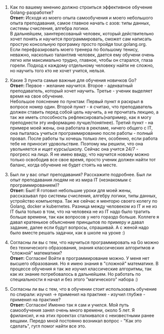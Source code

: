 1. Как по вашему мнению должно строиться эффективное обучение Golang-разработке?  
**Ответ:** Исходя из моего опыта самообучения и моего небольшого опыта преподавания, самое главное начать с азов: типы данных, системы счисления, алгебра логики.  
В дальнейшем, заинтересованый человек, который действительно хочет понять и научится программировать, сможет сам написать простую консольную програмку просто пройдя tour.golang.org.  
Если перефразировать моего тренера по большому тенису, неважно, насколько талантлив человек, дается ему обучени очень легко или максимально трудно, главное, чтобы он старался, глаза горели. Подход к каждому отдельному человеку найти не сложно, но научить того кто не хочет учится, нельзя.  

2. Какие 3 пункта самые важные для обучения новичков Go?  
**Ответ:** Первое - желание научится. Второе - адекватный преподаватель, который хочет научить. Третье - ученик выделяет время на свое обучение.  
Небольшое пояснение по пунктам: Первый пункт я раскрыл в вопросе номер один.
Второй пункт - я считаю, что преподаватель должен ставить перед собой цель научить, а не прочитать лекцию, а так же иметь способность рефлексировать(например, как я могу преподнести эту информацию лучше/понятнее).
Третий пункт - на примере моей жены, она работала в рекламе, ничего общего с IT, она пыталась учиться программированию после работы - полный провал. После работы ты хочешь только леч, особенно, если работа тебе не приносит удовольствие. Поэтому мы решили, что она увольняется и ищет курсы/школу. Сейчас она учится 24/7 - прогресс на лицо. Я не имею ввиду, что научится новому можно только освободив все свое время, просто ученик должен найти тот баланс, когда обучение не будет стоять на месте.

3. Был ли у вас опыт преподавания? Расскажите подробнее. Был ли опыт преподавания людям не из мира IT (незнакомым с программированием)?  
**Ответ:** Был! Я готовил небольшие уроки для моей жены, рассказывал про системы счисления, алгебру логики, типы данных, устройство компьютера. Так же сейчас я менторю своего колегу по Golang, docker и kubernetes.
Разница между человеком из IT и не из IT была только в том, что на человека не из IT надо было тратить больше времени, так как вопросов у него гораздо больше. Коллеге я давал кратенькое объяснение принцыпов по примеру и давал задание, далее если будут вопросы, спрашивай.
А с женой надо было вместе решать задачки, как в школе на уроке :)

4. Согласны ли вы с тем, что научиться программировать на Go можно без технического образования, знания классических алгоритмов и "сложной" математики?  
**Ответ:** Согласен! Войти в программирование можно. У меня нет высшего образования. Но я имею знания в "сложной" математике. В процессе обучения я так же изучил классические алгоритмы, так как их знание потребовалось в дальнейшем.
Но работать по специальности я начал и без этого "магического" набора :)

5. Согласны ли вы с тем, что в обучении стоит использовать обучение по спирали: изучил -> применил на практике - изучил глубже - применил на практике?  
**Ответ:** Согласен! Именно так я сам и учился. Мой путь самообучения занял очень много времени, около 5 лет. Я фрилансил, и на этих проектах сталкивался с неизвестными ранее вещами. Передо мной постоянно возникал вопрос - "Как это сделать", гугл помог найти все это. 
